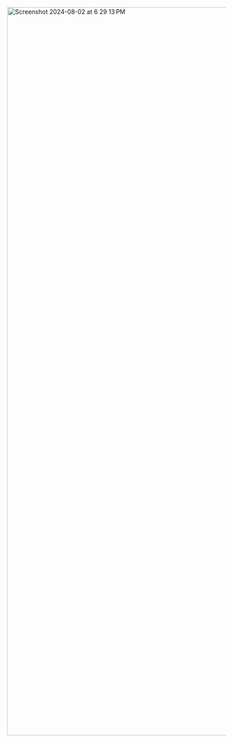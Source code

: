 <img width="1680" alt="Screenshot 2024-08-02 at 6 29 13 PM" src="https://github.com/user-attachments/assets/067d8ce3-81f2-488c-ab44-4515d3de05bf">
